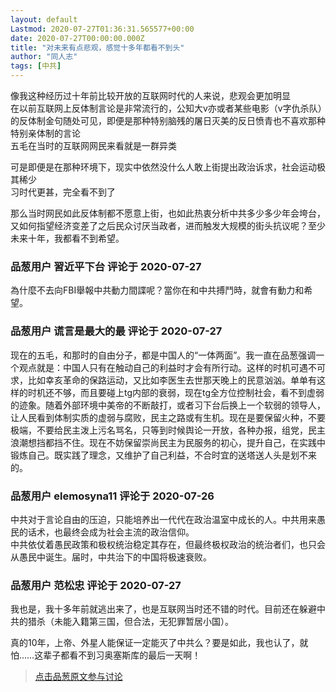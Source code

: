 ```yaml
---
layout: default
Lastmod: 2020-07-27T01:36:31.565577+00:00
date: 2020-07-27T00:00:00.000Z
title: "对未来有点悲观，感觉十多年都看不到头"
author: "同人志"
tags: [中共]
---
```


像我这种经历过十年前比较开放的互联网时代的人来说，悲观会更加明显  
在以前互联网上反体制言论是非常流行的，公知大v亦或者某些电影（v字仇杀队）的反体制金句随处可见，即便是那种特别脑残的屠日灭美的反日愤青也不喜欢那种特别亲体制的言论  
五毛在当时的互联网网民来看就是一群异类  
  
可是即便是在那种环境下，现实中依然没什么人敢上街提出政治诉求，社会运动极其稀少  
习时代更甚，完全看不到了  
  
  
那么当时网民如此反体制都不愿意上街，也如此热衷分析中共多少多少年会垮台，又如何指望经济变差了之后民众讨厌当政者，进而触发大规模的街头抗议呢？至少未来十年，我都看不到希望。

            
### 品葱用户 **習近平下台** 评论于 2020-07-27
        
為什麼不去向FBI舉報中共動力間諜呢？當你在和中共搏鬥時，就會有動力和希望。
        


            
### 品葱用户 **谎言是最大的最** 评论于 2020-07-27
        
现在的五毛，和那时的自由分子，都是中国人的“一体两面”。我一直在品葱强调一个观点就是：中国人只有在触动自己的利益时才会有所行动。这样的时机可遇不可求，比如幸亥革命的保路运动，又比如李医生去世那天晚上的民意汹汹。单单有这样的时机还不够，而且要碰上tg内部的衰弱，现在tg全方位控制社会，看不到虚弱的迹象。随着外部环境中美帝的不断敲打，或者习下台后换上一个软弱的领导人，让人民看到体制实质的虚弱与腐败，民主之路或有生机。现在是要保留火种，不要极端，不要给民主泼上污名骂名，只等到时候舆论一开放，各种办报，组党，民主浪潮想挡都挡不住。现在不妨保留崇尚民主为民服务的初心，提升自己，在实践中锻炼自己。既实践了理念，又维护了自己利益，不合时宜的送塔送人头是划不来的。
        


            
### 品葱用户 **elemosyna11** 评论于 2020-07-26
        
中共对于言论自由的压迫，只能培养出一代代在政治温室中成长的人。中共用来愚民的话术，也最终会成为社会主流的政治信仰。  
中共依仗着愚民政策和极权统治稳定其存在，但最终极权政治的统治者们，也只会从愚民中诞生。届时，中共治下的中国将极速衰败。
        


            
### 品葱用户 **范松忠** 评论于 2020-07-27
        
我也是，我十多年前就逃出来了，也是互联网当时还不错的时代。目前还在躲避中共的猎杀（未能入籍第三国，但合法，无犯罪暂居小国）。  
  
真的10年，上帝、外星人能保证一定能灭了中共么？要是如此，我也认了，就怕……这辈子都看不到习奥塞斯库的最后一天啊！
        






> [点击品葱原文参与讨论](https://pincong.rocks/article/22118)

